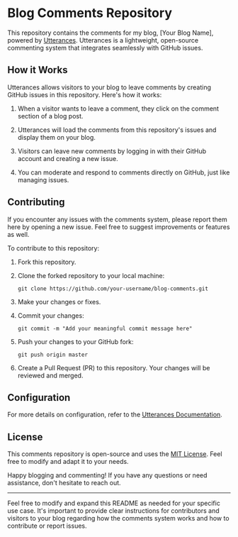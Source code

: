 # Blog Comments Repository

This repository contains the comments for my blog, [Your Blog Name], powered by [Utterances](https://utteranc.es/). Utterances is a lightweight, open-source commenting system that integrates seamlessly with GitHub issues.

## How it Works

Utterances allows visitors to your blog to leave comments by creating GitHub issues in this repository. Here's how it works:

1. When a visitor wants to leave a comment, they click on the comment section of a blog post.

2. Utterances will load the comments from this repository's issues and display them on your blog.

3. Visitors can leave new comments by logging in with their GitHub account and creating a new issue.

4. You can moderate and respond to comments directly on GitHub, just like managing issues.

## Contributing

If you encounter any issues with the comments system, please report them here by opening a new issue. Feel free to suggest improvements or features as well.

To contribute to this repository:

1. Fork this repository.

2. Clone the forked repository to your local machine:
   ```
   git clone https://github.com/your-username/blog-comments.git
   ```

3. Make your changes or fixes.

4. Commit your changes:
   ```
   git commit -m "Add your meaningful commit message here"
   ```

5. Push your changes to your GitHub fork:
   ```
   git push origin master
   ```

6. Create a Pull Request (PR) to this repository. Your changes will be reviewed and merged.

## Configuration

For more details on configuration, refer to the [Utterances Documentation](https://utteranc.es/).

## License

This comments repository is open-source and uses the [MIT License](LICENSE.md). Feel free to modify and adapt it to your needs.

Happy blogging and commenting! If you have any questions or need assistance, don't hesitate to reach out.

---

Feel free to modify and expand this README as needed for your specific use case. It's important to provide clear instructions for contributors and visitors to your blog regarding how the comments system works and how to contribute or report issues.
